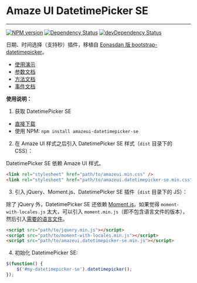 # Amaze UI DatetimePicker SE
---

[![NPM version](https://img.shields.io/npm/v/datetimepicker-se.svg?style=flat-square)](https://www.npmjs.com/package/datetimepicker-se)
[![Dependency Status](https://img.shields.io/david/amazeui/datetimepicker-se.svg?style=flat-square)](https://david-dm.org/amazeui/datetimepicker-se)
[![devDependency Status](https://img.shields.io/david/dev/amazeui/datetimepicker-se.svg?style=flat-square)](https://david-dm.org/amazeui/datetimepicker-se#info=devDependencies)

日期、时间选择（支持秒）插件，移植自 [Eonasdan 版 bootstrap-datetimepicker](https://github.com/Eonasdan/bootstrap-datetimepicker)。

- [使用演示](http://amazeui.github.io/datetimepicker-se/docs/demo.html)
- [参数文档](http://amazeui.github.io/datetimepicker-se/docs/options.html)
- [方法文档](http://amazeui.github.io/datetimepicker-se/docs/methods.html)
- [事件文档](http://amazeui.github.io/datetimepicker-se/docs/events.html)

**使用说明：**

1. 获取 DatetimePicker SE

  - [直接下载](https://github.com/amazeui/datetimepicker-se/archive/master.zip)
  - 使用 NPM: `npm install amazeui-datetimepicker-se`

2. 在 Amaze UI 样式之后引入 DatetimePicker SE 样式（`dist` 目录下的 CSS）：

  DatetimePicker SE 依赖 Amaze UI 样式。

  ```html
  <link rel="stylesheet" href="path/to/amazeui.min.css" />
  <link rel="stylesheet" href="path/to/amazeui.datetimepicker-se.min.css" />
  ```

3. 引入 jQuery、Moment.js、DatetimePicker SE 插件（`dist` 目录下的 JS）：

  除了 jQuery 外，DatetimePicker SE 还依赖 [Moment.js](https://github.com/moment/moment/)。如果觉得 `moment-with-locales.js` 太大，可以引入 `moment.min.js`（即不包含语言文件的版本），然后引入[需要的语言文件](https://github.com/moment/moment/tree/master/locale)。

  ```html
  <script src="path/to/jquery.min.js"></script>
  <script src="path/to/moment-with-locales.min.js"></script>
  <script src="path/to/amazeui.datetimepicker-se.min.js"></script>
  ```

4. 初始化 DatetimePicker SE:

  ```js
  $(function() {
      $('#my-datetimepicker-se').datetimepicker();
  });
  ```
